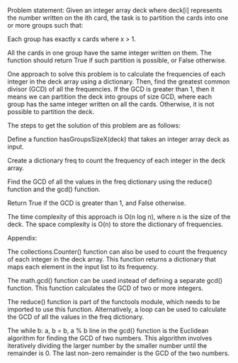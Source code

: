 Problem statement: Given an integer array deck where deck[i] represents the number written on the ith card, the task is to partition the cards into one or more groups such that:

Each group has exactly x cards where x > 1.

All the cards in one group have the same integer written on them.
The function should return True if such partition is possible, or False otherwise.

One approach to solve this problem is to calculate the frequencies of each integer in the deck array using a dictionary. Then, find the greatest common divisor (GCD) of all the frequencies. If the GCD is greater than 1, then it means we can partition the deck into groups of size GCD, where each group has the same integer written on all the cards. Otherwise, it is not possible to partition the deck.

The steps to get the solution of this problem are as follows:


Define a function hasGroupsSizeX(deck) that takes an integer array deck as input.


Create a dictionary freq to count the frequency of each integer in the deck array.


Find the GCD of all the values in the freq dictionary using the reduce() function and the gcd() function.


Return True if the GCD is greater than 1, and False otherwise.


The time complexity of this approach is O(n log n), where n is the size of the deck. The space complexity is O(n) to store the dictionary of frequencies.


Appendix:

The collections.Counter() function can also be used to count the frequency of each integer in the deck array. This function returns a dictionary that maps each element in the input list to its frequency.


The math.gcd() function can be used instead of defining a separate gcd() function. This function calculates the GCD of two or more integers.


The reduce() function is part of the functools module, which needs to be imported to use this function. Alternatively, a loop can be used to calculate the GCD of all the values in the freq dictionary.


The while b: a, b = b, a % b line in the gcd() function is the Euclidean algorithm for finding the GCD of two numbers. This algorithm involves iteratively dividing the larger number by the smaller number until the remainder is 0. The last non-zero remainder is the GCD of the two numbers.
